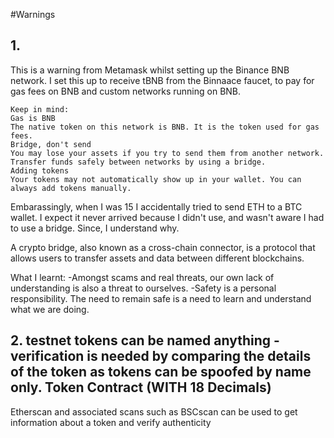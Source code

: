 
#Warnings

## 1. 

This is a warning from Metamask whilst setting up the Binance BNB network. I set this up to receive tBNB from the Binnaace faucet, to pay for gas fees on BNB and custom networks running on BNB. 

```
Keep in mind:
Gas is BNB
The native token on this network is BNB. It is the token used for gas fees.
Bridge, don't send
You may lose your assets if you try to send them from another network. Transfer funds safely between networks by using a bridge.
Adding tokens
Your tokens may not automatically show up in your wallet. You can always add tokens manually.
```

Embarassingly, when I was 15 I accidentally tried to send ETH to a BTC wallet. I expect it never arrived because I didn't use, and wasn't aware I had to use a bridge. Since, I understand why. 

A crypto bridge, also known as a cross-chain connector, is a protocol that allows users to transfer assets and data between different blockchains.

What I learnt: 
  -Amongst scams and real threats, our own lack of understanding is also a threat to ourselves.
  -Safety is a personal responsibility. The need to remain safe is a need to learn and understand what we are doing. 


## 2. testnet tokens can be named anything - verification is needed by comparing the details of the token as tokens can be spoofed by name only. Token Contract (WITH 18 Decimals)

Etherscan and associated scans such as BSCscan can be used to get information about a token and verify authenticity
